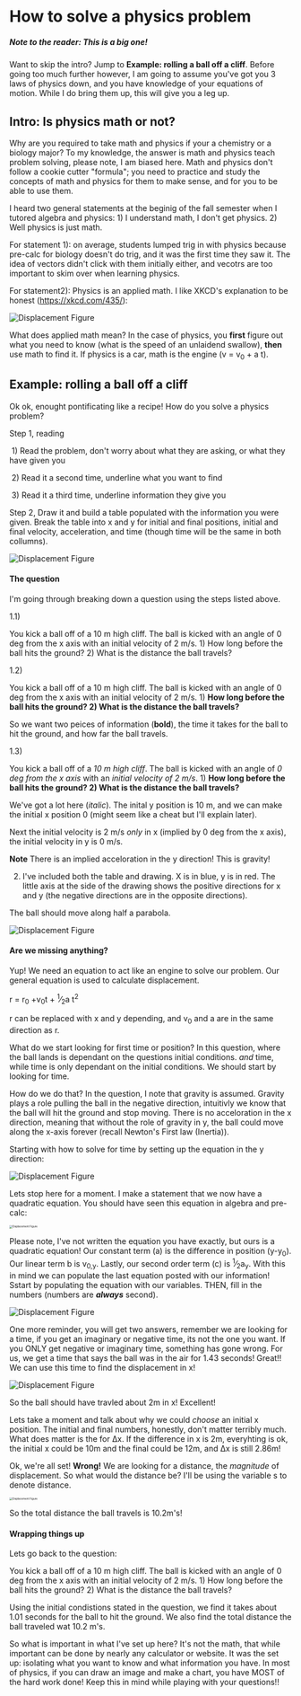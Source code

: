 # How to solve a physics problem

##### Note to the reader: This is a big one!

Want to skip the intro? Jump to **Example: rolling a ball off a cliff**. Before going too much further however, I am going to assume you've got you 3 laws of physics down, and you have knowledge of your equations of motion. While I do bring them up, this will give you a leg up.

## Intro: Is physics math or not?

Why are you required to take math and physics if your a chemistry or a biology major? To my knowledge, the answer is math and physics teach problem solving, please note, I am biased here. Math and physics don't follow a cookie cutter "formula"; you need to practice and study the concepts of math and physics for them to make sense, and for you to be able to use them. 

I heard two general statements at the beginig of the fall semester when I tutored algebra and physics: 1)  I understand math, I don't get physics. 2) Well physics is just math.

For statement 1): on average, students lumped trig in with physics because pre-calc for biology doesn't do trig, and it was the first time they saw it. The idea of vectors didn't click with them initially either, and vecotrs are too important to skim over when learning physics.

For statement2): Physics is an applied math. I like XKCD's explanation to be honest (https://xkcd.com/435/):

![Displacement Figure](https://imgs.xkcd.com/comics/purity.png)

What does applied math mean? In the case of physics, you **first** figure out what you need to know (what is the speed of an unlaidend swallow), **then** use math to find it. If physics is a car, math is the engine (v = v<sub>0</sub> + a t). 

## Example: rolling a ball off a cliff

Ok ok, enought pontificating like a recipe! How do you solve a physics problem? 

Step 1, reading

​	1) Read the problem, don't worry about what they are asking, or what they have given you

​	2) Read it a second time, underline what you want to find

​	3) Read it a third time, underline information they give you

Step 2, Draw it and build a table populated with the information you were given. Break the table into x and y for initial and final positions, initial and final velocity, acceleration, and time (though time will be the same in both collumns).

![Displacement Figure](https://github.com/lms464/lms464.github.io/blob/master/_images/Physics_Math_or_Not/Physics_Math_or_Not.0011.png?raw=true)

#### The question

I'm going through breaking down a question using the steps listed above.

1.1) 

You kick a ball off of a 10 m high cliff. The ball is kicked with an angle of 0 deg from the x axis with an initial velocity of 2 m/s. 1) How long before the ball hits the ground? 2) What is the distance the ball travels?

1.2)

You kick a ball off of a 10 m high cliff. The ball is kicked with an angle of 0 deg from the x axis with an initial velocity of 2 m/s. 1) **How long before the ball hits the ground? 2) What is the distance the ball travels?**

So we want two peices of information (**bold**), the time it takes for the ball to hit the ground, and how far the ball travels.

1.3)

You kick a ball off of a *10 m high cliff*. The ball is kicked with an angle of *0 deg from the x axis* with an *initial velocity of 2 m/s*. 1) **How long before the ball hits the ground? 2) What is the distance the ball travels?**

We've got a lot here (*italic*). The inital y position is 10 m, and we can make the initial x position 0 (might seem like a cheat but I'll explain later).

Next the initial velocity is 2 m/s *only* in x (implied by 0 deg from the x axis), the initial velocity in y is 0 m/s.

**Note** There is an implied acceloration in the y direction! This is gravity!

2) I've included both the table and drawing. X is in blue, y is in red. The little axis at the side of the drawing shows the positive directions for x and y (the negative directions are in the opposite directions).

The ball should move along half a parabola. 

![Displacement Figure](https://github.com/lms464/lms464.github.io/blob/master/_images/Physics_Math_or_Not/Physics_Math_or_Not.0012.png?raw=true)



#### Are we missing anything?

Yup! We need an equation to act like an engine to solve our problem. Our general equation is used to calculate displacement.

r = r<sub>0</sub> +v<sub>0</sub>t + <sup>1</sup>&frasl;<sub>2</sub>a t<sup>2</sup> 

r can be replaced with x and y depending, and v<sub>0</sub> and a are in the same direction as r. 

What do we start looking for first time or position? In this question, where the ball lands is dependant on the questions initial conditions. *and* time, while time is only dependant on the initial conditions. We should start by looking for time.

How do we do that? In the question, I note that gravity is assumed. Gravity plays a role pulling the ball in the negative direction, intuitivly we know that the ball will hit the ground and stop moving. There is no acceloration in the x direction, meaning that without the role of gravity in y, the ball could move along the x-axis forever (recall Newton's First law (Inertia)).

Starting with how to solve for time by setting up the equation in the y direction:

![Displacement Figure](https://github.com/lms464/lms464.github.io/blob/master/_images/Physics_Math_or_Not/Physics_Math_or_Not.0041.png?raw=true)

Lets stop here for a moment. I make a statement that we now have a quadratic equation. You should have seen this equation in algebra and pre-calc:

<img src="https://github.com/lms464/lms464.github.io/blob/master/_images/Physics_Math_or_Not/QuadraticEq.png?raw=true" alt="Displacement Figure" style="zoom: 33%;" />

Please note, I've not written the equation you have exactly, but ours is a quadratic equation! Our constant term (a) is the difference in position (y-y<sub>0</sub>). Our linear term b is v<sub>0,y</sub>. Lastly, our second order term (c) is <sup>1</sup>&frasl;<sub>2</sub>a<sub>y</sub>. With this in mind we can populate the last equation posted with our information! Sstart by populating the equation with our variables. THEN, fill in the numbers (numbers are _**always**_ second).

![Displacement Figure](https://github.com/lms464/lms464.github.io/blob/master/_images/Physics_Math_or_Not/Physics_Math_or_Not.0042.png?raw=true)

One more reminder, you will get two answers, remember we are looking for a time, if you get an imaginary or negative time, its not the one you want. If you ONLY get negative or imaginary time, something has gone wrong. For us, we get a time that says the ball was in the air for 1.43 seconds! Great!! We can use this time to find the displacement in x!

![Displacement Figure](https://github.com/lms464/lms464.github.io/blob/master/_images/Physics_Math_or_Not/Physics_Math_or_Not.005.png?raw=true)

So the ball should have travled about 2m in x! Excellent! 



Lets take a moment and talk about why we could *choose* an initial x position. The initial and final numbers, honestly, don't matter terribly much. What does matter is the for Δx. If the difference in x is 2m, everyhting is ok, the initial x could be 10m and the final could be 12m, and Δx is still 2.86m!

Ok, we're all set! **Wrong!** We are looking for a distance, the *magnitude* of displacement. So what would the distance be? I'll be using the variable s to denote distance.

<img src="https://github.com/lms464/lms464.github.io/blob/master/_maths/distance_example.png?raw=true" alt="Displacement Figure" style="zoom:33%;" />

So the total distance the ball travels is 10.2m's!

#### Wrapping things up

Lets go back to the question:

You kick a ball off of a 10 m high cliff. The ball is kicked with an angle of 0 deg from the x axis with an initial velocity of 2 m/s. 1) How long before the ball hits the ground? 2) What is the distance the ball travels?

Using the initial condistions stated in the question, we find it takes about 1.01 seconds for the ball to hit the ground. We also find the total distance the ball traveled wat 10.2 m's.

So what is important in what I've set up here? It's not the math, that while important can be done by nearly any calculator or website. It was the set up: isolating what you want to know and what information you have. In most of physics, if you can draw an image and make a chart, you have MOST of the hard work done! Keep this in mind while playing with your questions!!

